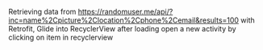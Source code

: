 Retrieving data from https://randomuser.me/api/?inc=name%2Cpicture%2Clocation%2Cphone%2Cemail&results=100
with Retrofit, Glide into RecyclerView 
after loading open a new activity by clicking on item in recyclerview